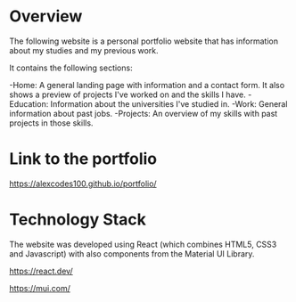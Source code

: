 # Overview
The following website is a personal portfolio website that has information about my studies and my previous work.

It contains the following sections:

-Home: A general landing page with information and a contact form. It also shows a preview of projects I've worked on and the skills I have.
-Education: Information about the universities I've studied in.
-Work: General information about past jobs.
-Projects: An overview of my skills with past projects in those skills.

# Link to the portfolio

https://alexcodes100.github.io/portfolio/

# Technology Stack

The website was developed using React (which combines HTML5, CSS3 and Javascript) with also components from the Material UI Library.

https://react.dev/

https://mui.com/
